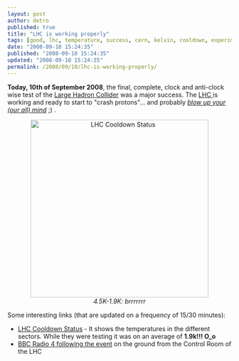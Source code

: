 ```yaml
---
layout: post
author: detro
published: true
title: "LHC is working properly"
tags: [good, lhc, temperature, success, cern, kelvin, cooldown, experiment, news-and-politics, english, test, curiosity, cool]
date: "2008-09-10 15:24:35"
published: "2008-09-10 15:24:35"
updated: "2008-09-10 15:24:35"
permalink: /2008/09/10/lhc-is-working-properly/
---
```


<strong>Today, 10th of September 2008</strong>, the final, complete, clock and anti-clock wise test of the <a href="http://lhc2008.web.cern.ch/lhc2008">Large Hadron Collider</a> was a major success. The <a href="http://lhc2008.web.cern.ch/lhc2008/">LHC </a>is working and ready to start to "crash protons"... and probably <a href="http://www.detronizator.org/2008/09/06/large-hadron-collider-goes-rap/"><em>blow up your (our all) mind</em></a> ;) .

<div align="center"><img src="http://hcc.web.cern.ch/hcc/file/field_lhc.png" alt="LHC Cooldown Status" width="400" />
<br />
<em>4.5K-1.9K: brrrrrrr</em></div>

Some interesting links (that are updated on a frequency of 15/30 minutes):
<ul>
<li><a href="http://lhc.web.cern.ch/lhc/Cooldown_status.htm">LHC Cooldown Status</a> - It shows the temperatures in the different sectors. While they were testing it was on an average of <strong>1.9k!!! O_o</strong></li>
<li><a href="http://www.bbc.co.uk/radio4/bigbang/updates.shtml#update">BBC Radio 4 following the event</a> on the ground from the Control Room of the LHC</li>
</ul>
